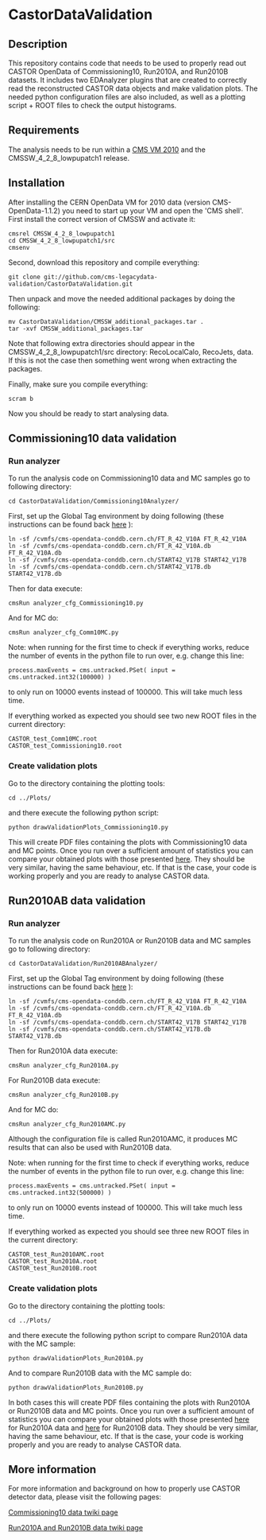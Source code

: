 # CastorDataValidation

## Description

This repository contains code that needs to be used to properly read out CASTOR OpenData of Commissioning10, Run2010A, and Run2010B datasets. It includes two EDAnalyzer plugins that are created to correctly read the reconstructed CASTOR data objects and make validation plots. The needed python configuration files are also included, as well as a plotting script + ROOT files to check the output histograms.

## Requirements

The analysis needs to be run within a [CMS VM 2010](http://opendata.cern.ch/docs/cms-virtual-machine-2010) and the CMSSW_4_2_8_lowpupatch1 release.

## Installation

After installing the CERN OpenData VM for 2010 data (version CMS-OpenData-1.1.2) you need to start up your VM and open the 'CMS shell'.
First install the correct version of CMSSW and activate it:

    cmsrel CMSSW_4_2_8_lowpupatch1
    cd CMSSW_4_2_8_lowpupatch1/src
    cmsenv

Second, download this repository and compile everything:

    git clone git://github.com/cms-legacydata-validation/CastorDataValidation.git


Then unpack and move the needed additional packages by doing the following:

    mv CastorDataValidation/CMSSW_additional_packages.tar .
    tar -xvf CMSSW_additional_packages.tar

Note that following extra directories should appear in the CMSSW_4_2_8_lowpupatch1/src directory: RecoLocalCalo, RecoJets, data. If this is not the case then something went wrong when extracting the packages.

Finally, make sure you compile everything:

    scram b

Now you should be ready to start analysing data.

## Commissioning10 data validation

### Run analyzer 

To run the analysis code on Commissioning10 data and MC samples go to following directory:

    cd CastorDataValidation/Commissioning10Analyzer/
    
First, set up the Global Tag environment by doing following (these instructions can be found back [here](http://opendata.cern.ch/docs/cms-guide-for-condition-database) ):

    ln -sf /cvmfs/cms-opendata-conddb.cern.ch/FT_R_42_V10A FT_R_42_V10A
    ln -sf /cvmfs/cms-opendata-conddb.cern.ch/FT_R_42_V10A.db FT_R_42_V10A.db
    ln -sf /cvmfs/cms-opendata-conddb.cern.ch/START42_V17B START42_V17B
    ln -sf /cvmfs/cms-opendata-conddb.cern.ch/START42_V17B.db START42_V17B.db

Then for data execute:

    cmsRun analyzer_cfg_Commissioning10.py
    
And for MC do:

    cmsRun analyzer_cfg_Comm10MC.py
    
Note: when running for the first time to check if everything works, reduce the number of events in the python file to run over, e.g. change this line:

    process.maxEvents = cms.untracked.PSet( input = cms.untracked.int32(100000) )
    
to only run on 10000 events instead of 100000. This will take much less time.

If everything worked as expected you should see two new ROOT files in the current directory:

    CASTOR_test_Comm10MC.root
    CASTOR_test_Commissioning10.root
    

### Create validation plots

Go to the directory containing the plotting tools:

    cd ../Plots/
    
and there execute the following python script:

    python drawValidationPlots_Commissioning10.py
    
This will create PDF files containing the plots with Commissioning10 data and MC points. Once you run over a sufficient amount of statistics you can compare your obtained plots with those presented [here](https://twiki.cern.ch/twiki/pub/CMSPublic/CASTOROpenData2010/OpenData_CASTORValidationplots_Commissioning10_v1.pdf).
They should be very similar, having the same behaviour, etc. If that is the case, your code is working properly and you are ready to analyse CASTOR data.

## Run2010AB data validation

### Run analyzer

To run the analysis code on Run2010A or Run2010B data and MC samples go to following directory:

    cd CastorDataValidation/Run2010ABAnalyzer/
    
First, set up the Global Tag environment by doing following (these instructions can be found back [here](http://opendata.cern.ch/docs/cms-guide-for-condition-database) ):

    ln -sf /cvmfs/cms-opendata-conddb.cern.ch/FT_R_42_V10A FT_R_42_V10A
    ln -sf /cvmfs/cms-opendata-conddb.cern.ch/FT_R_42_V10A.db FT_R_42_V10A.db
    ln -sf /cvmfs/cms-opendata-conddb.cern.ch/START42_V17B START42_V17B
    ln -sf /cvmfs/cms-opendata-conddb.cern.ch/START42_V17B.db START42_V17B.db

Then for Run2010A data execute:

    cmsRun analyzer_cfg_Run2010A.py
    
For Run2010B data execute:

    cmsRun analyzer_cfg_Run2010B.py
    
And for MC do:

    cmsRun analyzer_cfg_Run2010AMC.py
   
Although the configuration file is called Run2010AMC, it produces MC results that can also be used with Run2010B data.
    
Note: when running for the first time to check if everything works, reduce the number of events in the python file to run over, e.g. change this line:

    process.maxEvents = cms.untracked.PSet( input = cms.untracked.int32(500000) )
    
to only run on 10000 events instead of 100000. This will take much less time.

If everything worked as expected you should see three new ROOT files in the current directory:

    CASTOR_test_Run2010AMC.root
    CASTOR_test_Run2010A.root
    CASTOR_test_Run2010B.root
    
### Create validation plots

Go to the directory containing the plotting tools:

    cd ../Plots/
    
and there execute the following python script to compare Run2010A data with the MC sample:

    python drawValidationPlots_Run2010A.py
    
And to compare Run2010B data with the MC sample do:

    python drawValidationPlots_Run2010B.py
    
In both cases this will create PDF files containing the plots with Run2010A or Run2010B data and MC points. Once you run over a sufficient amount of statistics you can compare your obtained plots with those presented [here](https://twiki.cern.ch/twiki/pub/CMS/CASTOROpenDataRun2010AB/OpenData_CASTORValidationplots_Run2010A_v1.pdf) for Run2010A data and [here](https://twiki.cern.ch/twiki/pub/CMS/CASTOROpenDataRun2010AB/OpenData_CASTORValidationplots_Run2010B_v1.pdf) for Run2010B data.
They should be very similar, having the same behaviour, etc. If that is the case, your code is working properly and you are ready to analyse CASTOR data.

## More information

For more information and background on how to properly use CASTOR detector data, please visit the following pages:

[Commissioning10 data twiki page](https://twiki.cern.ch/twiki/bin/view/CMSPublic/CASTOROpenData2010#Commissioning10_data_period)

[Run2010A and Run2010B data twiki page](https://twiki.cern.ch/twiki/bin/view/CMS/CASTOROpenDataRun2010AB)
